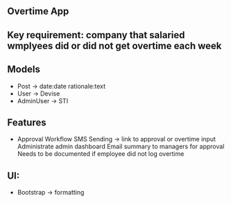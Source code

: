 ## Overtime App

## Key requirement: company that salaried wmplyees did or did not get overtime each week

## Models
- Post -> date:date rationale:text
- User -> Devise
- AdminUser -> STI

## Features
- Approval Workflow
SMS Sending -> link to approval or overtime input
Administrate admin dashboard
Email summary to managers for approval
Needs to be documented if employee did not log overtime

## UI:
- Bootstrap -> formatting